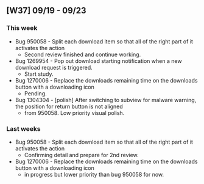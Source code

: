 ## [W37] 09/19 - 09/23 ##

### This week ###
- Bug 950058 - Split each download item so that all of the right part of it activates the action
  - Second review finished and continue working.
- Bug 1269954 - Pop out download starting notification when a new download request is triggered.
  - Start study.
- Bug 1270006 - Replace the downloads remaining time on the downloads button with a downloading icon
  - Pending.
- Bug 1304304 - [polish] After switching to subview for malware warning, the position for return button is not aligned
  - from 950058. Low priority visual polish.

### Last weeks ###
- Bug 950058 - Split each download item so that all of the right part of it activates the action
  - Confirming detail and prepare for 2nd review.
- Bug 1270006 - Replace the downloads remaining time on the downloads button with a downloading icon 
  - in progress but lower priority than bug 950058 for now.
